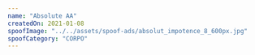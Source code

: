 ```yaml
---
name: "Absolute AA"
createdOn: 2021-01-08
spoofImage: "../../assets/spoof-ads/absolut_impotence_8_600px.jpg"
spoofCategory: "CORPO"
---
```

